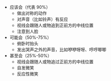 - 应该会（代表 90%）
	- 做出对称的动作
	- 对声音（比如铃声）有反应
	- 视线会跟随人或物追到正前方的中线位置
	- 注意到人脸
- 可能会（50%-75%）
	- 俯卧时抬头
	- 发出哭声之外的声音，比如咿咿呀呀、哼哼唧唧
- 甚至会（25%-50%）
	- 视线会跟随人或物追过正前方的中线位置
	- 自发微笑
	- 反应性微笑